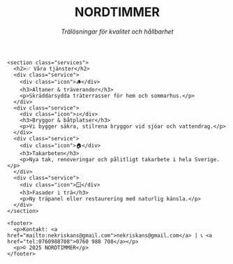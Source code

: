 <!DOCTYPE html>
<html lang="sv">
<head>
  <meta charset="UTF-8">
  <meta name="viewport" content="width=device-width, initial-scale=1">
  <title>NORDTIMMER – Trälösningar för kvalitet och hållbarhet</title>
  <link rel="stylesheet" href="styles.css">
</head>
<body>
  <div class="background-overlay">
    <header>
      <h1>NORDTIMMER</h1>
      <p><em>Trälösningar för kvalitet och hållbarhet</em></p>
    </header>

    <section class="services">
      <h2>✅ Våra tjänster</h2>
      <div class="service">
        <div class="icon">🪵</div>
        <h3>Altaner & träverandor</h3>
        <p>Skräddarsydda träterrasser för hem och sommarhus.</p>
      </div>
      <div class="service">
        <div class="icon">⚓</div>
        <h3>Bryggor & båtplatser</h3>
        <p>Vi bygger säkra, stilrena bryggor vid sjöar och vattendrag.</p>
      </div>
      <div class="service">
        <div class="icon">🏠</div>
        <h3>Takarbeten</h3>
        <p>Nya tak, renoveringar och pålitligt takarbete i hela Sverige.</p>
      </div>
      <div class="service">
        <div class="icon">🪟</div>
        <h3>Fasader i trä</h3>
        <p>Ny träpanel eller restaurering med naturlig känsla.</p>
      </div>
    </section>

    <footer>
      <p>Kontakt: <a href="mailto:nekriskans@gmail.com">nekriskans@gmail.com</a> | 📞 <a href="tel:0760988708">0760 988 708</a></p>
      <p>© 2025 NORDTIMMER</p>
    </footer>
  </div>
</body>
</html>
